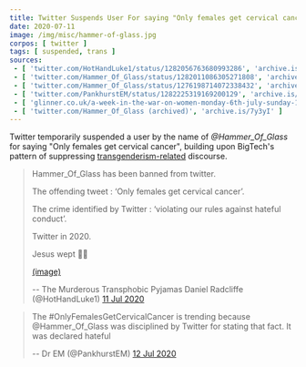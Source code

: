 ```yaml
---
title: Twitter Suspends User For saying "Only females get cervical cancer."
date: 2020-07-11
image: /img/misc/hammer-of-glass.jpg
corpos: [ twitter ]
tags: [ suspended, trans ]
sources:
 - [ 'twitter.com/HotHandLuke1/status/1282056763680993286', 'archive.is/7bC8K' ]
 - [ 'twitter.com/Hammer_Of_Glass/status/1282011086305271808', 'archive.is/Ai0sP' ]
 - [ 'twitter.com/Hammer_Of_Glass/status/1276198714072338432', 'archive.is/9ATlQ' ]
 - [ 'twitter.com/PankhurstEM/status/1282225319169200129', 'archive.is/g9gUB' ]
 - [ 'glinner.co.uk/a-week-in-the-war-on-women-monday-6th-july-sunday-12th-july/', 'archive.is/4iFyC#selection-1177.0-1189.2' ]
 - [ 'twitter.com/Hammer_Of_Glass (archived)', 'archive.is/7y3yI' ]
---
```


Twitter temporarily suspended a user by the name of _@Hammer_Of_Glass_ for
saying "Only females get cervical cancer", building upon BigTech's pattern of
suppressing [transgenderism-related](/t/trans/) discourse.

> Hammer_Of_Glass has been banned from twitter.
>
> The offending tweet : ‘Only females get cervical cancer’. 
>
> The crime identified by Twitter : ‘violating our rules against hateful
> conduct’.
>
> Twitter in 2020.
>
> Jesus wept :man_facepalming:
>
> [(image)](notice.jpg)
>
> -- The Murderous Transphobic Pyjamas Daniel Radcliffe (@HotHandLuke1) [11 Jul 2020](https://archive.is/7bC8K)

> The #OnlyFemalesGetCervicalCancer is trending because @Hammer_Of_Glass was
> disciplined by Twitter for stating that fact. It was declared hateful
>
> -- Dr EM (@PankhurstEM) [12 Jul 2020](https://archive.is/g9gUB#selection-6931.0-6951.74)

